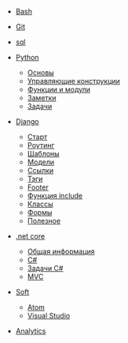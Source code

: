 * [Bash](bash.md)

* [Git](git.md)

* [sql](sql.md)

* [Python]()
    * [Основы](python/01_basics.md)
    * [Управляющие конструкции](python/02_сontrol_structures.md)
    * [Функции и модули](python/03_functions_and_modules.md)
    * [Заметки](python/notes.md)
    * [Задачи](python/tasks.md)

* [Django](django/01_first.md)
    * [Старт](django/02_start.md)
    * [Роутинг](django/03_routing.md)
    * [Шаблоны](django/04_templates.md)
    * [Модели](django/05_models.md)
    * [Ссылки](django/06_edit_links.md)
    * [Тэги](django/07_tags.md)
    * [Footer](django/08_footer.md)
    * [Функция include](django/09_include.md)
    * [Классы](django/10_class.md)
    * [Формы](django/11_forms.md)
    * [Полезное](django/00_useful.md)
    
* [.net core]()
    * [Общая информация](net/01_basics.md)
    * [C#](net/02_csharp.md)
    * [Задачи C#](net/03_exercises.md)
    * [MVC](net/04_mvc.md)

* [Soft]()
  * [Atom](soft/atom.md)
  * [Visual Studio](soft/vs.md)
    
* [Analytics](analytics.md)